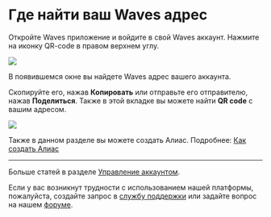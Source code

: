 # Где найти ваш Waves адрес

Откройте Waves приложение и войдите в свой Waves аккаунт.
Нажмите на иконку QR-code в правом верхнем углу.

![](/waves-client/mobile-apps/_assets/waves_address_01.png)

В появившемся окне вы найдете Waves адрес вашего аккаунта.

Скопируйте его, нажав **Копировать** или отправьте его отправителю, нажав **Поделиться**. Также в этой вкладке вы можете найти **QR code** с вашим адресом.

![](/waves-client/mobile-apps/_assets/waves_address_02.png)

Также в данном разделе вы можете создать Алиас. Подробнее: [Как создать Алиас](/waves-client/mobile-apps/iOS/account-managment/creating-an-alias.md)

___

Больше статей в разделе [Управление аккаунтом](/waves-client/mobile-apps/iOS/account-management.md).

Если у вас возникнут трудности с использованием нашей платформы, пожалуйста, создайте запрос в [службу поддержки](https://support.wavesplatform.com/) или задайте вопрос на нашем [форуме](https://forum.wavesplatform.com/).

